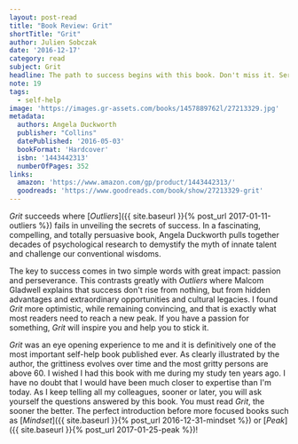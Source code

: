 ```yaml
---
layout: post-read
title: "Book Review: Grit"
shortTitle: "Grit"
author: Julien Sobczak
date: '2016-12-17'
category: read
subject: Grit
headline: The path to success begins with this book. Don't miss it. Seriously.
note: 19
tags:
  - self-help
image: 'https://images.gr-assets.com/books/1457889762l/27213329.jpg'
metadata:
  authors: Angela Duckworth
  publisher: "Collins"
  datePublished: '2016-05-03'
  bookFormat: 'Hardcover'
  isbn: '1443442313'
  numberOfPages: 352
links:
  amazon: 'https://www.amazon.com/gp/product/1443442313/'
  goodreads: 'https://www.goodreads.com/book/show/27213329-grit'
---
```


*Grit* succeeds where [*Outliers*]({{ site.baseurl }}{% post_url 2017-01-11-outliers %}) fails in unveiling the secrets of success. In a fascinating, compelling, and totally persuasive book, Angela Duckworth pulls together decades of psychological research to demystify the myth of innate talent and challenge our conventional wisdoms.

The key to success comes in two simple words with great impact: passion and perseverance. This contrasts greatly with *Outliers* where Malcom Gladwell explains that success don't rise from nothing, but from hidden advantages and extraordinary opportunities and cultural legacies. I found *Grit*  more optimistic, while remaining convincing, and that is exactly what most readers need to reach a new peak. If you have a passion for something, *Grit* will inspire you and help you to stick it.

*Grit* was an eye opening experience to me and it is definitively one of the most important self-help book published ever. As clearly illustrated by the author, the grittiness evolves over time and the most gritty persons are above 60. I wished I had this book with me during my study ten years ago. I have no doubt that I would have been much closer to expertise than I'm today. As I keep telling all my colleagues, sooner or later, you will ask yourself the questions answered by this book. You must read *Grit*, the sooner the better. The perfect introduction before more focused books such as [*Mindset*]({{ site.baseurl }}{% post_url 2016-12-31-mindset %}) or [*Peak*]({{ site.baseurl }}{% post_url 2017-01-25-peak %})!
